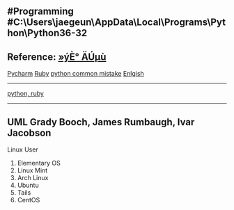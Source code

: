#Programming
#C:\Users\jaegeun\AppData\Local\Programs\Python\Python36-32
---

Reference: [»ýÈ° ÄÚµù](https://opentutorials.org/course/1750/9689)
---

[Pycharm](https://www.jetbrains.com/pycharm/)
[Ruby](https://www.jetbrains.com/ruby)
[python common mistake](http://hamait.tistory.com/851?category=79136)
[Enlgish](/english/README.md)

---
[python, ruby](./python/README.md)

---
UML 
  Grady Booch, James Rumbaugh,  Ivar Jacobson
---
Linux User
  1. Elementary OS
  2. Linux Mint
  3. Arch Linux 
  4. Ubuntu
  5. Tails
  6. CentOS
